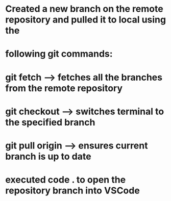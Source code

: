 # Created a new branch on the remote repository and pulled it to local using the
# following git commands:
# git fetch --> fetches all the branches from the remote repository
# git checkout <branch-name> --> switches terminal to the specified branch
# git pull origin <branch-namne> --> ensures current branch is up to date
#
# executed code . to open the repository branch into VSCode
#
